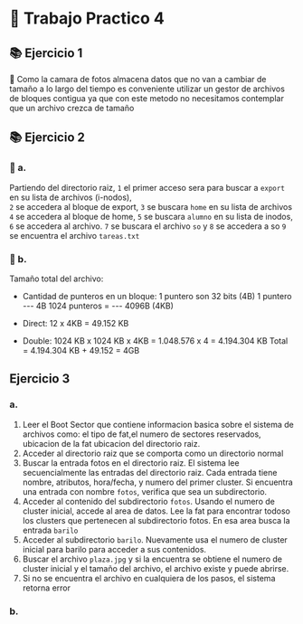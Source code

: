 # 📍 Trabajo Practico 4 
## 📚 Ejercicio 1
📃 Como la camara de fotos almacena datos que no van a cambiar de tamaño a lo largo del tiempo es conveniente utilizar un gestor de archivos de bloques contigua ya que con este metodo 
no necesitamos contemplar que un archivo crezca de tamaño
## 📚 Ejercicio 2
### 📌 a.
Partiendo del directorio raiz, 
`1` el primer acceso sera para buscar a `export` en su lista de archivos (i-nodos),  
`2` se accedera al bloque de export,
`3` se buscara `home` en su lista de archivos
`4` se accedera al bloque de home,
`5` se buscara `alumno` en su lista de inodos,
`6` se accedera al archivo. 
`7` se buscara el archivo `so` y 
`8` se accedera a so
`9` se encuentra el archivo `tareas.txt`

### 📌 b. 

Tamaño total del archivo: 

- Cantidad de punteros en un bloque:
  1 puntero son 32 bits (4B)
  1 puntero --- 4B
1024 punteros  = ---  4096B (4KB)

- Direct:  12 x 4KB = 49.152 KB
- Double: 1024 KB x 1024 KB x 4KB = 1.048.576 x 4 = 4.194.304 KB
Total = 4.194.304 KB + 49.152 = 4GB

## Ejercicio 3
### a.
1. Leer el Boot Sector que contiene informacion basica sobre el sistema de archivos como: el tipo de fat,el numero de sectores reservados, ubicacion de la fat
   ubicacion del directorio raiz.
2. Acceder al directorio raiz que se comporta como un directorio normal
3. Buscar la entrada fotos en el directorio raiz. El sistema lee secuencialmente las entradas del directorio raiz. Cada entrada tiene nombre, atributos, hora/fecha, y numero del primer cluster. Si encuentra una entrada con nombre `fotos`, verifica que sea un subdirectorio.
4. Acceder al contenido del subdirectorio `fotos`. Usando el numero de cluster inicial, accede al area de datos. Lee la fat para encontrar todoso los clusters que pertenecen al subdirectorio fotos. En esa area busca la entrada `barilo`
5. Acceder al subdirectorio `barilo`. Nuevamente usa el numero de cluster inicial para barilo para acceder a sus contenidos.
6. Buscar el archivo `plaza.jpg` y si la encuentra se obtiene el numero de cluster inicial y el tamaño del archivo, el archivo existe y puede abrirse.
7. Si no se encuentra el archivo en cualquiera de los pasos, el sistema retorna error
### b. 





